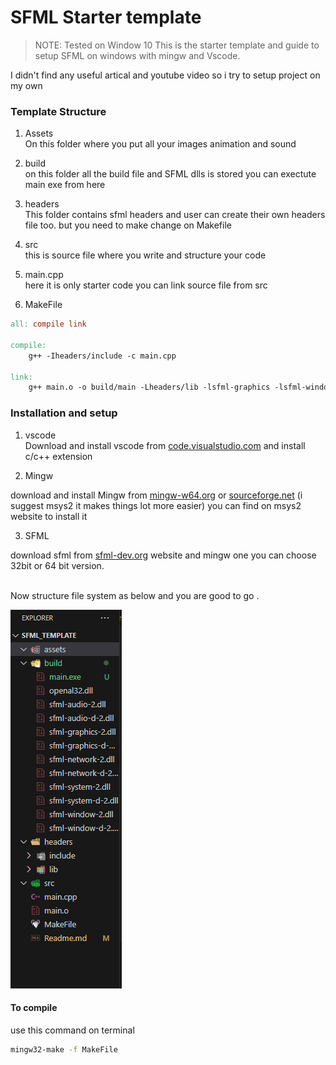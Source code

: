 # SFML Starter template
> NOTE: Tested on Window 10 
This is the starter template and guide to setup SFML on windows with mingw and Vscode. <br>


I didn't find any useful artical and youtube video so i try to setup project on my own

### Template Structure
1. Assets <br>
On this folder where you put all your images animation and sound

2. build <br>
on this folder all the build file and SFML dlls is stored you can exectute main exe from here 

3. headers <br>
This folder contains sfml headers and user can create their own headers file too. but you need to make change on Makefile 

4. src <br> this is source file where you write and structure your code 

5. main.cpp <br>
 here it is only starter code you can link source file from src 

6. MakeFile

``` makefile
all: compile link

compile:
	g++ -Iheaders/include -c main.cpp

link:
	g++ main.o -o build/main -Lheaders/lib -lsfml-graphics -lsfml-window -lsfml-system -lopengl32 -lsfml-audio


```
### Installation and setup 
1. vscode <br>
Download and install vscode from  [ code.visualstudio.com](https://code.visualstudio.com/download) and install c/c++ extension

2. Mingw  <br>

download and install Mingw from [mingw-w64.org](https://www.mingw-w64.org/downloads/)  or [sourceforge.net](https://sourceforge.net/projects/mingw/) (i suggest msys2 it makes things lot more easier) you can find on msys2 website to install it 

3. SFML <br>

download sfml from [sfml-dev.org](https://www.sfml-dev.org/download/sfml/2.6.0/) website and mingw one you can choose 32bit or 64 bit version. 

<br>
Now structure file system as below and you are good to go . 

<br>

![](/assets/file_sys.png "file structure ")


#### To compile 

use this command on terminal 
``` bash
mingw32-make -f MakeFile
```


